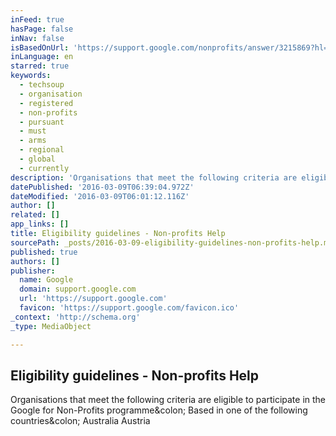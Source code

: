 ```yaml
---
inFeed: true
hasPage: false
inNav: false
isBasedOnUrl: 'https://support.google.com/nonprofits/answer/3215869?hl=en-AU&ref_topic=3247288'
inLanguage: en
starred: true
keywords:
  - techsoup
  - organisation
  - registered
  - non-profits
  - pursuant
  - must
  - arms
  - regional
  - global
  - currently
description: 'Organisations that meet the following criteria are eligible to participate in the Google for Non-Profits programme: Based in one of the following countries: Australia Austria'
datePublished: '2016-03-09T06:39:04.972Z'
dateModified: '2016-03-09T06:01:12.116Z'
author: []
related: []
app_links: []
title: Eligibility guidelines - Non-profits Help
sourcePath: _posts/2016-03-09-eligibility-guidelines-non-profits-help.md
published: true
authors: []
publisher:
  name: Google
  domain: support.google.com
  url: 'https://support.google.com'
  favicon: 'https://support.google.com/favicon.ico'
_context: 'http://schema.org'
_type: MediaObject

---
```

<article style=""><h1>Eligibility guidelines - Non-profits Help</h1><p>Organisations that meet the following criteria are eligible to participate in the Google for Non-Profits programme&amp;colon; Based in one of the following countries&amp;colon; Australia Austria</p></article>